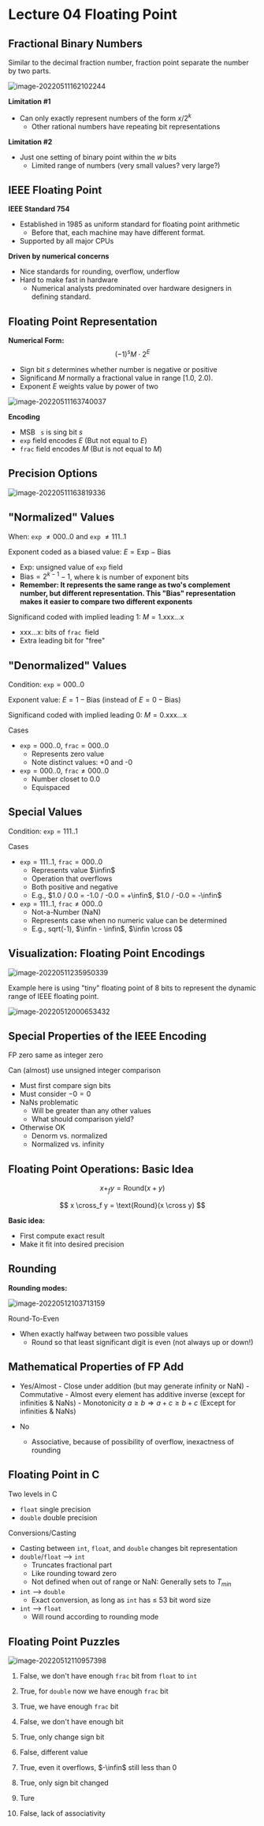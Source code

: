 # Lecture 04 Floating Point

## Fractional Binary Numbers

Similar to the decimal fraction number, fraction point separate the number by two parts.  

![image-20220511162102244](assets/image-20220511162102244.png)

**Limitation #1**

-   Can only exactly represent numbers of the form $x/2^k$
    -   Other rational numbers have repeating bit representations

**Limitation #2**

-   Just one setting of binary point within the $w$ bits
    -   Limited range of numbers (very small values? very large?)

## IEEE Floating Point

**IEEE Standard 754**

-   Established in 1985 as uniform standard for floating point arithmetic
    -   Before that, each machine may have different format.
-   Supported by all major CPUs

**Driven by numerical concerns**

-   Nice standards for rounding, overflow, underflow
-   Hard to make fast in hardware
    -   Numerical analysts predominated over hardware designers in defining standard. 

## Floating Point Representation

**Numerical Form:**
$$
(-1)^sM \cdot 2^E
$$

-   Sign bit $s$ determines whether number is negative or positive
-   Significand $M$ normally a fractional value in range [1.0, 2.0).
-   Exponent $E$ weights value by power of two

![image-20220511163740037](assets/image-20220511163740037.png)

**Encoding**

-   MSB ` s` is sing bit $s$
-   `exp` field encodes $E$ (But not equal to $E$)
-   `frac` field encodes $M$ (But is not equal to $M$)

## Precision Options

![image-20220511163819336](assets/image-20220511163819336.png)

## "Normalized" Values

When: `exp` $\neq 000..0$ and `exp` $\neq 111..1$

Exponent coded as a biased value: $E=\text{Exp} - \text{Bias}$

-   $\text{Exp}$: unsigned value of `exp` field
-   $\text{Bias}=2^{k-1}-1$, where k is number of exponent bits
-   **Remember: It represents the same range as two's complement number, but different representation. This "Bias" representation makes it easier to compare two different exponents** 

Significand coded with implied leading 1: $M = 1.\text{xxx...x}$

-   $\text{xxx...x}$: bits of `frac `field
-   Extra leading bit for "free"

## "Denormalized" Values

Condition: `exp`$=000..0$

Exponent value: $E=1-\text{Bias}$ (instead of $E=0-\text{Bias}$)

Significand coded with implied leading 0: $M=0.\text{xxx...x}$

Cases

-   `exp`$=000..0$, `frac`$=000..0$
    -   Represents zero value
    -   Note distinct values: +0 and -0
-   `exp`$= 000..0$, `frac`$\neq 000..0$
    -   Number closet to 0.0
    -   Equispaced

## Special Values

Condition: `exp`$= 111..1$

Cases

-   `exp`$= 111..1$, `frac`$=000..0$
    -   Represents value $\infin$
    -   Operation that overflows
    -   Both positive and negative
    -   E.g., $1.0 / 0.0 = -1.0 / -0.0 = +\infin$, $1.0 / -0.0 = -\infin$
-   `exp`$= 111..1$, `frac`$\neq 000..0$
    -   Not-a-Number (NaN)
    -   Represents case when no numeric value can be determined
    -   E.g., sqrt(-1), $\infin - \infin$, $\infin \cross 0$

## Visualization: Floating Point Encodings

![image-20220511235950339](assets/image-20220511235950339.png)

Example here is using "tiny" floating point of 8 bits to represent the dynamic range of IEEE floating point. 

![image-20220512000653432](assets/image-20220512000653432.png)

## Special Properties of the IEEE Encoding

FP zero same as integer zero

Can (almost) use unsigned integer comparison

-   Must first compare sign bits
-   Must consider $-0 = 0$
-   NaNs problematic
    -   Will be greater than any other values
    -   What should comparison yield?
-   Otherwise OK
    -   Denorm vs. normalized
    -   Normalized vs. infinity

## Floating Point Operations: Basic Idea

$$
x +_f y = \text{Round}(x + y)
$$

$$
x \cross_f y = \text{Round}(x \cross y)
$$

**Basic idea:**

-   First compute exact result
-   Make it fit into desired precision

## Rounding

**Rounding modes:**

![image-20220512103713159](assets/image-20220512103713159.png)

Round-To-Even

-   When exactly halfway between two possible values
    -   Round so that least significant digit is even (not always up or down!)

## Mathematical Properties of FP Add

-    Yes/Almost
    -   Close under addition (but may generate infinity or NaN)
    -   Commutative
    -   Almost every element has additive inverse (except for infinities & NaNs)
    -   Monotonicity $a \geq b \Rightarrow a + c \geq b + c$ (Except for infinities & NaNs)

-   No
    -   Associative, because of possibility of overflow, inexactness of rounding

## Floating Point in C

Two levels in C

-   `float`     single precision
-   `double`     double precision

Conversions/Casting

-   Casting between `int`, `float`, and `double` changes bit representation
-   `double`/`float` --> `int`
    -   Truncates fractional part
    -   Like rounding toward zero
    -   Not defined when out of range or NaN: Generally sets to $T_{min}$
-   `int` --> `double`
    -   Exact conversion, as long as `int` has $\leq$ 53 bit word size
-   `int` --> `float`
    -   Will round according to rounding mode

## Floating Point Puzzles

![image-20220512110957398](assets/image-20220512110957398.png)

1.   False, we don't have enough `frac` bit from `float` to `int`
2.   True, for `double` now we have enough `frac` bit
3.   True, we have enough `frac` bit
4.   False, we don't have enough bit
5.   True, only change sign bit
6.   False, different value
7.   True, even it overflows, $-\infin$ still less than 0

8.   True, only sign bit changed

9.   Ture
10.   False, lack of associativity
